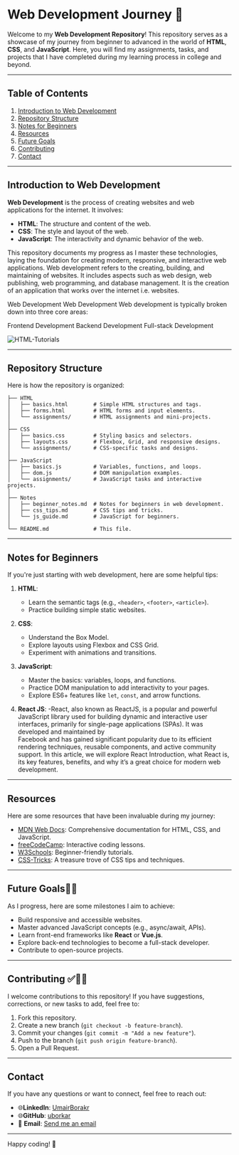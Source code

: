 # Web Development Journey 🚀

Welcome to my **Web Development Repository**! This repository serves as a showcase of my journey from beginner to advanced in the world of **HTML**, **CSS**, and **JavaScript**. Here, you will find my assignments, tasks, and projects that I have completed during my learning process in college and beyond.

---

## Table of Contents

1. [Introduction to Web Development](#introduction-to-web-development)
2. [Repository Structure](#repository-structure)
3. [Notes for Beginners](#notes-for-beginners)
4. [Resources](#resources)
5. [Future Goals](#future-goals)
6. [Contributing](#contributing)
7. [Contact](#contact)

---

## Introduction to Web Development

**Web Development** is the process of creating websites and web applications for the internet. It involves:

- **HTML**: The structure and content of the web.
- **CSS**: The style and layout of the web.
- **JavaScript**: The interactivity and dynamic behavior of the web.

This repository documents my progress as I master these technologies, laying the foundation for creating modern, responsive, and interactive web applications.
Web development refers to the creating, building, and maintaining of websites. It includes aspects such as web design, web publishing, web programming, and database management. It is the creation of an application that works over the internet i.e. websites.

Web Development
Web Development
Web development is typically broken down into three core areas:

Frontend Development
Backend Development
Full-stack Development

![HTML-Tutorials](https://www.geeksforgeeks.org/html-tutorial/)

---

## Repository Structure

Here is how the repository is organized:

```
├── HTML
│   ├── basics.html        # Simple HTML structures and tags.
│   ├── forms.html         # HTML forms and input elements.
│   └── assignments/       # HTML assignments and mini-projects.
│
├── CSS
│   ├── basics.css         # Styling basics and selectors.
│   ├── layouts.css        # Flexbox, Grid, and responsive designs.
│   └── assignments/       # CSS-specific tasks and designs.
│
├── JavaScript
│   ├── basics.js          # Variables, functions, and loops.
│   ├── dom.js             # DOM manipulation examples.
│   └── assignments/       # JavaScript tasks and interactive projects.
│
├── Notes
│   ├── beginner_notes.md  # Notes for beginners in web development.
│   ├── css_tips.md        # CSS tips and tricks.
│   └── js_guide.md        # JavaScript for beginners.
│
└── README.md              # This file.
```

---

## Notes for Beginners

If you're just starting with web development, here are some helpful tips:

1. **HTML**:
   - Learn the semantic tags (e.g., `<header>`, `<footer>`, `<article>`).
   - Practice building simple static websites.

2. **CSS**:
   - Understand the Box Model.
   - Explore layouts using Flexbox and CSS Grid.
   - Experiment with animations and transitions.

3. **JavaScript**:
   - Master the basics: variables, loops, and functions.
   - Practice DOM manipulation to add interactivity to your pages.
   - Explore ES6+ features like `let`, `const`, and arrow functions.
     
4. **React JS**:
   -React, also known as ReactJS, is a popular and powerful JavaScript library used for building dynamic and interactive user interfaces, primarily for single-page applications (SPAs). It was developed and maintained by       
    Facebook and has gained significant popularity due to its efficient rendering techniques, reusable components, and active community support.
    In this article, we will explore React Introduction, what React is, its key features, benefits, and why it’s a great choice for modern web development.
---

## Resources

Here are some resources that have been invaluable during my journey:

- [MDN Web Docs](https://developer.mozilla.org/): Comprehensive documentation for HTML, CSS, and JavaScript.
- [freeCodeCamp](https://www.freecodecamp.org/): Interactive coding lessons.
- [W3Schools](https://www.w3schools.com/): Beginner-friendly tutorials.
- [CSS-Tricks](https://css-tricks.com/): A treasure trove of CSS tips and techniques.

---

## Future Goals🚩🚀

As I progress, here are some milestones I aim to achieve:

- Build responsive and accessible websites.
- Master advanced JavaScript concepts (e.g., async/await, APIs).
- Learn front-end frameworks like **React** or **Vue.js**.
- Explore back-end technologies to become a full-stack developer.
- Contribute to open-source projects.

---

## Contributing ✅🙋🏻

I welcome contributions to this repository! If you have suggestions, corrections, or new tasks to add, feel free to:

1. Fork this repository.
2. Create a new branch (`git checkout -b feature-branch`).
3. Commit your changes (`git commit -m "Add a new feature"`).
4. Push to the branch (`git push origin feature-branch`).
5. Open a Pull Request.

---

## Contact

If you have any questions or want to connect, feel free to reach out:

- 🌐**LinkedIn**: [UmairBorakr](https://www.linkedin.com/in/umair-borkar/)
- 🌐**GitHub**: [uborkar](https://github.com/uborkar/)
- 📧 **Email**: [Send me an email](mailto:uborkar100@gmail.com)

---

Happy coding! 🎉
